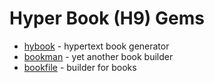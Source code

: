 # Hyper Book (H9) Gems


- [hybook](hybook)   - hypertext book generator
- [bookman](bookman)  -  yet another book builder
- [bookfile](bookfile)  - builder for books










